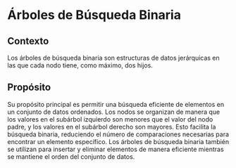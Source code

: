 # Árboles de Búsqueda Binaria

## Contexto

Los árboles de búsqueda binaria son estructuras de datos jerárquicas en las que cada nodo tiene, como máximo, dos hijos.

## Propósito

Su propósito principal es permitir una búsqueda eficiente de elementos en un conjunto de datos ordenados. Los nodos se organizan de manera que los valores en el subárbol izquierdo son menores que el valor del nodo padre, y los valores en el subárbol derecho son mayores. Esto facilita la búsqueda binaria, reduciendo el número de comparaciones necesarias para encontrar un elemento específico. Los árboles de búsqueda binaria también se utilizan para insertar y eliminar elementos de manera eficiente mientras se mantiene el orden del conjunto de datos.
